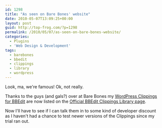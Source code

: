 ```yaml
---
id: 1298
title: "As seen on Bare Bones' website"
date: 2010-05-07T13:09:25+00:00
layout: post
guid: http://top-frog.com/?p=1298
permalink: /2010/05/07/as-seen-on-bare-bones-website/
categories:
  - Plugins
  - 'Web Design & Development'
tags:
  - barebones
  - bbedit
  - clippings
  - library
  - wordpress
---
```

Look, ma, we're famous! Ok, not really.

Thanks to the guys (and gals?) over at Bare Bones my [WordPress Clippings for BBEdit](/projects/wordpress-clippings-for-bbedit/) are now listed on the [Official BBEdit Clippings Library page](http://www.barebones.com/support/bbedit/clippings_library.html).

Now I'll have to see if I can talk them in to some kind of developer discount as I haven't had a chance to test newer versions of the Clippings since my trial ran out.